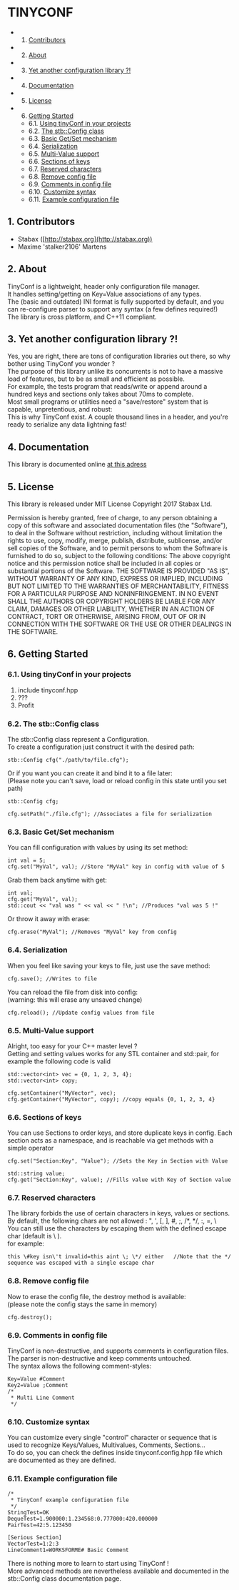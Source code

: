 # TINYCONF

* 1. [Contributors](#Contributors)
* 2. [About](#About)
* 3. [Yet another configuration library ?!](#Yetanotherconfigurationlibrary)
* 4. [Documentation](#Documentation)
* 5. [License](#License)
* 6. [Getting Started](#GettingStarted)
	* 6.1. [Using tinyConf in your projects](#UsingtinyConfinyourprojects)
	* 6.2. [The stb::Config class](#Thestb::Configclass)
	* 6.3. [Basic Get/Set mechanism](#BasicGetSetmechanism)
	* 6.4. [Serialization](#Serialization)
	* 6.5. [Multi-Value support](#Multi-Valuesupport)
	* 6.6. [Sections of keys](#Sectionsofkeys)
	* 6.7. [Reserved characters](#Reservedcharacters)
	* 6.8. [Remove config file](#Removeconfigfile)
	* 6.9. [Comments in config file](#Commentsinconfigfile)
	* 6.10. [Customize syntax](#Customizesyntax)
	* 6.11. [Example configuration file](#Exampleconfigurationfile)

##  1. <a name='Contributors'></a>Contributors
+ Stabax ([http://stabax.org](http://stabax.org))
+ Maxime 'stalker2106' Martens


##  2. <a name='About'></a>About

TinyConf is a lightweight, header only configuration file manager.  
It handles setting/getting on Key=Value associations of any types.  
The (basic and outdated) INI format is fully supported by default, and you can re-configure parser to support any syntax (a few defines required!)  
The library is cross platform, and C++11 compliant.  

##  3. <a name='Yetanotherconfigurationlibrary'></a>Yet another configuration library ?!

Yes, you are right, there are tons of configuration libraries out there, so why bother using TinyConf you wonder ?  
The purpose of this library unlike its concurrents is not to have a massive load of features, but to be as small and efficient as possible.  
For example, the tests program that reads/write or append around a hundred keys and sections only takes about 70ms to complete.  
Most small programs or utilities need a "save/restore" system that is capable, unpretentious, and robust:  
This is why TinyConf exist. A couple thousand lines in a header, and you're ready to serialize any data lightning fast!  

##  4. <a name='Documentation'></a>Documentation

This library is documented online [at this adress](http://doc.stabax.org/tinyconf/)

##  5. <a name='License'></a>License

This library is released under MIT License
Copyright 2017 Stabax Ltd.

Permission is hereby granted, free of charge, to any person obtaining a copy of this software and associated documentation files (the "Software"), to deal in the Software without restriction, including without limitation the rights to use, copy, modify, merge, publish, distribute, sublicense, and/or sell copies of the Software, and to permit persons to whom the Software is furnished to do so, subject to the following conditions:
The above copyright notice and this permission notice shall be included in all copies or substantial portions of the Software.
THE SOFTWARE IS PROVIDED "AS IS", WITHOUT WARRANTY OF ANY KIND, EXPRESS OR IMPLIED, INCLUDING BUT NOT LIMITED TO THE WARRANTIES OF MERCHANTABILITY, FITNESS FOR A PARTICULAR PURPOSE AND NONINFRINGEMENT. IN NO EVENT SHALL THE AUTHORS OR COPYRIGHT HOLDERS BE LIABLE FOR ANY CLAIM, DAMAGES OR OTHER LIABILITY, WHETHER IN AN ACTION OF CONTRACT, TORT OR OTHERWISE, ARISING FROM, OUT OF OR IN CONNECTION WITH THE SOFTWARE OR THE USE OR OTHER DEALINGS IN THE SOFTWARE.

##  6. <a name='GettingStarted'></a>Getting Started

###  6.1. <a name='UsingtinyConfinyourprojects'></a>Using tinyConf in your projects

 1. include tinyconf.hpp
 2. ???
 3. Profit

###  6.2. <a name='Thestb::Configclass'></a>The stb::Config class

The stb::Config class represent a Configuration.  
To create a configuration just construct it with the desired path:

    stb::Config cfg("./path/to/file.cfg");

Or if you want you can create it and bind it to a file later:  
(Please note you can't save, load or reload config in this state until you set path)

    stb::Config cfg;

    cfg.setPath("./file.cfg"); //Associates a file for serialization

###  6.3. <a name='BasicGetSetmechanism'></a>Basic Get/Set mechanism

You can fill configuration with values by using its set method:

    int val = 5;
    cfg.set("MyVal", val); //Store "MyVal" key in config with value of 5

Grab them back anytime with get:

    int val;
    cfg.get("MyVal", val);
    std::cout << "val was " << val << " !\n"; //Produces "val was 5 !"

Or throw it away with erase:

    cfg.erase("MyVal"); //Removes "MyVal" key from config

###  6.4. <a name='Serialization'></a>Serialization

When you feel like saving your keys to file, just use the save method:

    cfg.save(); //Writes to file

You can reload the file from disk into config:  
(warning: this will erase any unsaved change)

    cfg.reload(); //Update config values from file

###  6.5. <a name='Multi-Valuesupport'></a>Multi-Value support

Alright, too easy for your C++ master level ?  
Getting and setting values works for any STL container and std::pair, for example
the following code is valid

    std::vector<int> vec = {0, 1, 2, 3, 4};
    std::vector<int> copy;
 
    cfg.setContainer("MyVector", vec);
    cfg.getContainer("MyVector", copy); //copy equals {0, 1, 2, 3, 4}

###  6.6. <a name='Sectionsofkeys'></a>Sections of keys

You can use Sections to order keys, and store duplicate keys in config.
Each section acts as a namespace, and is reachable via get methods with a simple operator

    cfg.set("Section:Key", "Value"); //Sets the Key in Section with Value

    std::string value;
    cfg.get("Section:Key", value); //Fills value with Key of Section value

###  6.7. <a name='Reservedcharacters'></a>Reserved characters

The library forbids the use of certain characters in keys, values or sections.  
By default, the following chars are not allowed : ", ', [, ], #, ;, /*, */, :, =, \  
You can still use the characters by escaping them with the defined escape char (default is \ ).  
for example:

    this \#key isn\'t invalid=this aint \; \*/ either   //Note that the */ sequence was escaped with a single escape char

###  6.8. <a name='Removeconfigfile'></a>Remove config file

Now to erase the config file, the destroy method is available:  
(please note the config stays the same in memory)

    cfg.destroy();

###  6.9. <a name='Commentsinconfigfile'></a>Comments in config file

TinyConf is non-destructive, and supports comments in configuration files.  
The parser is non-destructive and keep comments untouched.  
The syntax allows the following comment-styles:

    Key=Value #Comment
    Key2=Value ;Comment
    /*
     * Multi Line Comment
     */

###  6.10. <a name='Customizesyntax'></a>Customize syntax

You can customize every single "control" character or sequence that is used to recognize Keys/Values, Multivalues, Comments, Sections...  
To do so, you can check the defines inside tinyconf.config.hpp file which are documented as they are defined.  

###  6.11. <a name='Exampleconfigurationfile'></a>Example configuration file

    /*
     * TinyConf example configuration file
     */
    StringTest=OK
    DequeTest=1.900000:1.234568:0.777000:420.000000
    PairTest=42:5.123450

    [Serious Section]
    VectorTest=1:2:3
    LineComment1=WORKSFORME# Basic Comment

There is nothing more to learn to start using TinyConf !  
More advanced methods are nevertheless available and documented in the stb::Config class documentation page.
